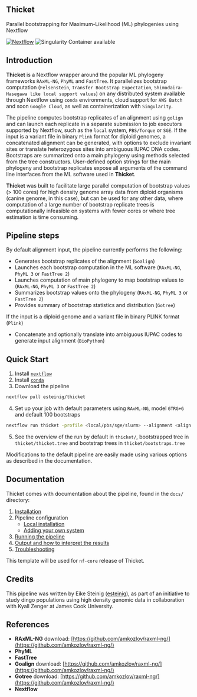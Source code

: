 ## Thicket


Parallel bootstrapping for Maximum-Likelihood (ML) phylogenies using Nextflow

[![Nextflow](https://img.shields.io/badge/nextflow-%E2%89%A50.32.0-brightgreen.svg)](https://www.nextflow.io/)
![Singularity Container available](https://img.shields.io/badge/singularity-available-7E4C74.svg)

## Introduction

**Thicket** is a Nextflow wrapper around the popular ML phylogeny frameworks `RAxML-NG`, `PhyML` and `FastTree`. It parallelizes bootstrap computation (`Felsenstein`, `Transfer Bootstrap Expectation`, `Shimodaira-Hasegawa like local support values`) on any distributed system available through Nextflow using `conda` environments, cloud support for `AWS Batch` and soon `Google Cloud`, as well as containerization with `Singularity`.

The pipeline computes bootstrap replicates of an alignment using `golign` and can launch each replicate in a separate submission to job executors supported by Nextflow, such as the `local` system, `PBS/Torque` or `SGE`. If the input is a variant file in binary `Plink` format for diploid genomes, a concatenated alignment can be generated, with options to exclude invariant sites or translate heterozygous sites into ambiguous IUPAC DNA codes. Bootstraps are summarized onto a main phylogeny using methods selected from the tree constructors. User-defined option strings for the main phylogeny and bootstrap replicates expose all arguments of the command line interfaces from the ML software used in **Thicket**.

**Thicket** was built to facilitate large parallel computation of bootstrap values (> 100 cores) for high density genome array data from diploid organisms (canine genome, in this case), but can be used for any other data, where computation of a large number of bootstrap replicate trees is computationally infeasible on systems with fewer cores or where tree estimation is time consuming.

## Pipeline steps

By default alignment input, the pipeline currently performs the following:

* Generates bootstrap replicates of the alignment (`Goalign`)
* Launches each bootstrap computation in the ML software (`RAxML-NG`, `PhyML 3` or `FastTree 2`)
* Launches computation of main phylogeny to map bootstrap values to (`RAxML-NG`, `PhyML 3` or `FastTree 2`)
* Summarizes bootstrap values onto the phylogeny (`RAxML-NG`, `PhyML 3` or `FastTree 2`)
* Provides summary of bootstrap statistics and distribution (`Gotree`)

If the input is a diploid genome and a variant file in binary PLINK format (`Plink`)

* Concatenate and optionally translate into ambiguous IUPAC codes to generate input alignment (`BioPython`) 

## Quick Start

1. Install [`nextflow`](docs/installation.md)
2. Install [`conda`](https://conda.io/miniconda.html)
3. Download the pipeline

```bash
nextflow pull esteinig/thicket
```

4. Set up your job with default parameters using `RAxML-NG`, model `GTRG+G` and default 100 bootstraps


```bash
nextflow run thicket -profile <local/pbs/sge/slurm> --alignment <align.fasta>
```

5. See the overview of the run by default in `thicket/`, bootstrapped 
tree in `thicket/thicket.tree` and bootstrap trees in `thicket/bootstraps.tree`

Modifications to the default pipeline are easily made using various options
as described in the documentation.

## Documentation

Thicket comes with documentation about the pipeline, found in the `docs/` directory:

1. [Installation](docs/installation.md)
2. Pipeline configuration
    * [Local installation](docs/configuration/local.md)
    * [Adding your own system](docs/configuration/adding_your_own.md)
3. [Running the pipeline](docs/usage.md)
4. [Output and how to interpret the results](docs/output.md)
5. [Troubleshooting](docs/troubleshooting.md)

This template will be used for `nf-core` release of Thicket.

## Credits

This pipeline was written by Eike Steinig ([esteinig](https://github.com/esteinig)), 
as part of an initiative to study dingo populations using high density genomic data
in collaboration with Kyall Zenger at James Cook University.

## References


* **RAxML-NG** download: [https://github.com/amkozlov/raxml-ng/](https://github.com/amkozlov/raxml-ng/)
* **PhyML** 
* **FastTree**
* **Goalign** download: [https://github.com/amkozlov/raxml-ng/](https://github.com/amkozlov/raxml-ng/)
* **Gotree** download: [https://github.com/amkozlov/raxml-ng/](https://github.com/amkozlov/raxml-ng/)
* **Nextflow**


